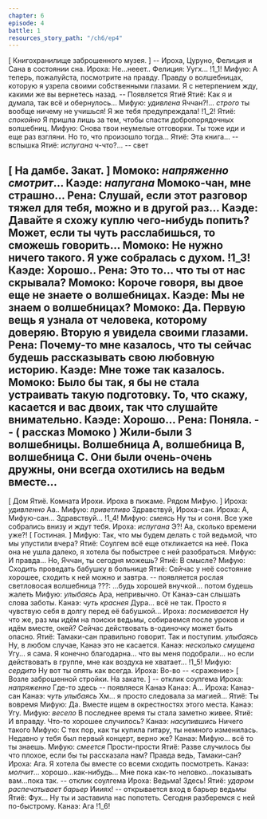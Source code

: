 ```yaml
---
chapter: 6
episode: 4
battle: 1
resources_story_path: "/ch6/ep4"
---
```

[ Книгохранилище заброшенного музея. ]
--  Ироха, Цуруно, Фелиция и Сана в состоянии сна.
Ироха: Не...нееет..
Фелиция: Уугх...
!1_1!
Мифую: А теперь, пожалуйста, посмотрите на правду. Правду о волшебницах, которую я узрела своими собственными глазами. Я с нетерпением жду, какими же вы вернетесь назад.
-- Появляется Ятиё
Ятиё: Как я и думала, так всё и обернулось...
Мифую: *удивлена* Яччан?!... *строго* ты вообще ничему не учишься! Я же тебя предупреждала!
!1_2!
Ятиё: *спокойно* Я пришла лишь за тем, чтобы спасти добропорядочных волшебниц.
Мифую: Снова твои неумелые отговорки. Ты тоже иди и еще раз взгляни. Но то, что произошло тогда...
Ятиё: Эта книга...
-- вспышка
Ятиё: *испугана* ч-что?...
-- свет

[ На дамбе. Закат. ]
Момоко: *напряженно смотрит*...
Каэде: *напугана* Момоко-чан, мне страшно...
Рена: Слушай, если этот разговор тяжел для тебя, можно и в другой раз...
Каэде: Давайте я схожу куплю чего-нибудь попить? Может, если ты чуть расслабишься, то сможешь говорить...
Момоко: Не нужно ничего такого. Я уже собралась с духом.
!1_3!
Каэде: Хорошо..
Рена: Это то... что ты от нас скрывала?
Момоко: Короче говоря, вы двое еще не знаете о волшебницах.
Каэде: Мы не знаем о волшебницах?
Момоко: Да. Первую вещь я узнала от человека, которому доверяю. Вторую я увидела своими глазами.
Рена: Почему-то мне казалось, что ты сейчас будешь рассказывать свою любовную историю.
Каэде: Мне тоже так казалось.
Момоко: Было бы так, я бы не стала устраивать такую подготовку. То, что скажу, касается и вас двоих, так что слушайте внимательно.
Каэде: Хорошо...
Рена: Поняла.
-- ( рассказ Момоко )
Жили-были 3 волшебницы. Волшебница А, волшебница B, волшебница С. Они были очень-очень дружны, они всегда охотились на ведьм вместе...
--

[ Дом Ятиё. Комната Ирохи. Ироха в пижаме. Рядом Мифую. ]
Ироха: *удивленно* Аа..
Мифую: *приветливо* Здравствуй, Ироха-сан.
Ироха: А, Мифую-сан... Здравствуй...
!1_4!
Мифую: *смеясь* Ну ты и соня. Все уже собрались внизу и ждут тебя.
Ироха: *испугана* Э?! Аа, сколько времени уже?!
[ Гостиная. ]
Мифую: Так, что мы будем делать с той ведьмой, что мы упустили вчера?
Ятиё: Соулгем всё еще откликается на неё. Пока она не ушла далеко, я хотела бы побыстрее с ней разобраться.
Мифую: И правда... Но, Яччан, ты сегодня можешь?
Ятиё: В смысле?
Мифую: Сходить проведать бабушку в больнице
Ятиё: Сейчас у неё состояние хорошее, сходить к ней можно и завтра.
-- появляется рослая светловосая волшебница
???: ...будь хорошей внучкой... потом будешь жалеть
Мифую: *улыбаясь* Ара, непривычно. От Канаэ-сан слышать слова заботы.
Канаэ: *чуть краснея* Дура... всё не так. Просто я чувствую себя в долгу перед её бабушкой...
Ироха: *посмеивается* Ну что же, раз мы идём на поиски ведьмы, собираемся после уроков и идём вместе, окей? Сейчас действовать в-одиночку может быть опасно.
Ятиё: Тамаки-сан правильно говорит. Так и поступим. *улыбаясь* Ну, в любом случае, Канаэ это не касается.
Канаэ: *несколько смущена* Угу... я сама. Я конечно благодарна... что вы меня подобрали... но если действовать в группе, мне как воздуха не хватает...
!1_5!
Мифую: *сердито* Ну вот ты опять как всегда.
Ироха: Во-во
-- <сражение>
[ Возле заброшенной стройки. На закате. ]
-- отклик соулгема
Ироха: *напряженно* Где-то здесь
-- появляеся Канаэ
Канаэ: А...
Ироха: Канаэ-сан
Канаэ: *чуть улыбаясь* Хм... я просто следовала за магией...
Ятиё: Ты вовремя
Мифую: Да. Вместе ищем в окрестностях этого места.
Канаэ: Угу.
Мифую: *весело* В последнее время ты стала заметно живее.
Ятиё: И вправду. Что-то хорошее случилось?
Канаэ: *насупившись* Ничего такого
Мифую: С тех пор, как ты купила гитару, ты немного изменилась. Недавно у тебя был первый концерт, верно же?
Канаэ: Мифую... всё то ты знаешь.
Мифую: *смеется* Прости-прости
Ятиё: Разве случилось бы что плохое, если бы ты рассказала нам? Правда ведь, Тамаки-сан?
Ироха: Ага. Я хотела бы вместе со всеми сходить посмотреть.
Канаэ: *молчит*... хорошо...как-нибудь... Мне пока как-то неловко...показывать вам...пока так.
-- отклик соулгема
Ироха: Ведьма! Здесь!
Ятиё: *ударом распечатывает барьер* Иииях!
-- открывается вход в барьер ведьмы
Ятиё: Фух... Ну ты и заставила нас попотеть. Сегодня разберемся с ней по-быстрому.
Канаэ: Ага
!1_6!
